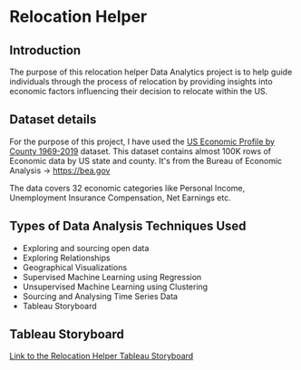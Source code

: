 # Relocation Helper

## Introduction 
The purpose of this relocation helper Data Analytics project is to help guide individuals through the process of relocation by providing insights into economic factors influencing their decision to relocate within the US.

## Dataset details 
For the purpose of this project, I have used the [US Economic Profile by County 1969-2019](https://www.kaggle.com/datasets/davidbroberts/us-economic-profile-by-county) dataset. This dataset contains almost 100K rows of Economic data by US state and county. It's from the Bureau of Economic Analysis -> https://bea.gov

The data covers 32 economic categories like Personal Income, Unemployment Insurance Compensation, Net Earnings etc.

## Types of Data Analysis Techniques Used 
- Exploring and sourcing open data 
- Exploring Relationships
- Geographical Visualizations
- Supervised Machine Learning using Regression
- Unsupervised Machine Learning using Clustering
- Sourcing and Analysing Time Series Data
- Tableau Storyboard

## Tableau Storyboard
[Link to the Relocation Helper Tableau Storyboard](https://public.tableau.com/app/profile/jasmeeta.kaur/viz/RelocationHelperStory/Story1?publish=yes)
